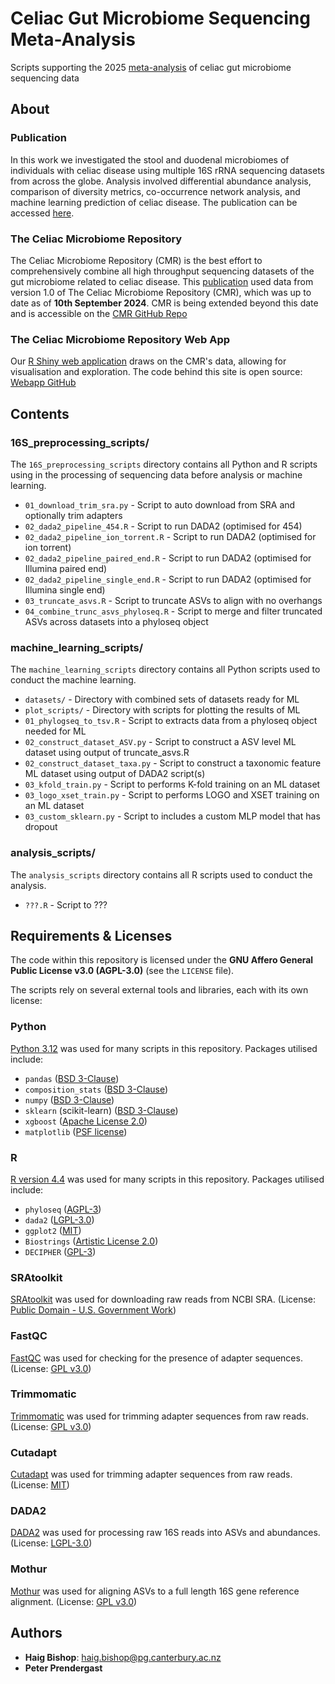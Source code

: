 # Celiac Gut Microbiome Sequencing Meta-Analysis
Scripts supporting the 2025 [meta-analysis](https://paper.link) of celiac gut microbiome sequencing data

## About

### Publication
In this work we investigated the stool and duodenal microbiomes of individuals with celiac disease using multiple 16S rRNA sequencing datasets from across the globe. Analysis involved differential abundance analysis, comparison of diversity metrics, co-occurrence network analysis, and machine learning prediction of celiac disease. The publication can be accessed [here](https://paper.link).

### The Celiac Microbiome Repository
The Celiac Microbiome Repository (CMR) is the best effort to comprehensively combine all high throughput sequencing datasets of the gut microbiome related to celiac disease. This [publication](https://paper.link) used data from version 1.0 of The Celiac Microbiome Repository (CMR), which was up to date as of **10th September 2024**. CMR is being extended beyond this date and is accessible on the [CMR GitHub Repo](https://github.com/CeliacMicrobiomeRepo/celiac-repository/tree/main/)

### The Celiac Microbiome Repository Web App
Our [R Shiny web application](https://celiac.shinyapps.io/celiac-webapp/) draws on the CMR's data, allowing for visualisation and exploration. The code behind this site is open source: [Webapp GitHub](https://github.com/CeliacMicrobiomeRepo/celiac-webapp/tree/main)

## Contents

### 16S_preprocessing_scripts/
The `16S_preprocessing_scripts` directory contains all Python and R scripts using in the processing of sequencing data before analysis or machine learning.
 - `01_download_trim_sra.py` - Script to auto download from SRA and optionally trim adapters
 - `02_dada2_pipeline_454.R` - Script to run DADA2 (optimised for 454)
 - `02_dada2_pipeline_ion_torrent.R` - Script to run DADA2 (optimised for ion torrent)
 - `02_dada2_pipeline_paired_end.R` - Script to run DADA2 (optimised for Illumina paired end)
 - `02_dada2_pipeline_single_end.R` - Script to run DADA2 (optimised for Illumina single end)
 - `03_truncate_asvs.R` - Script to truncate ASVs to align with no overhangs
 - `04_combine_trunc_asvs_phyloseq.R` - Script to merge and filter truncated ASVs across datasets into a phyloseq object

### machine_learning_scripts/
The `machine_learning_scripts` directory contains all Python scripts used to conduct the machine learning.
 - `datasets/` - Directory with combined sets of datasets ready for ML
 - `plot_scripts/` - Directory with scripts for plotting the results of ML
 - `01_phylogseq_to_tsv.R` - Script to extracts data from a phyloseq object needed for ML
 - `02_construct_dataset_ASV.py` - Script to construct a ASV level ML dataset using output of truncate_asvs.R
 - `02_construct_dataset_taxa.py` - Script to construct a taxonomic feature ML dataset using output of DADA2 script(s)
 - `03_kfold_train.py` - Script to performs K-fold training on an ML dataset
 - `03_logo_xset_train.py` - Script to performs LOGO and XSET training on an ML dataset
 - `03_custom_sklearn.py` - Script to includes a custom MLP model that has dropout

### analysis_scripts/
The `analysis_scripts` directory contains all R scripts used to conduct the analysis.
 - `???.R` - Script to ???

## Requirements & Licenses

The code within this repository is licensed under the **GNU Affero General Public License v3.0 (AGPL-3.0)** (see the `LICENSE` file).

The scripts rely on several external tools and libraries, each with its own license:

### Python
[Python 3.12](https://www.python.org/downloads/release/python-3120/) was used for many scripts in this repository. Packages utilised include:
 - `pandas` ([BSD 3-Clause](https://github.com/pandas-dev/pandas/blob/main/LICENSE))
 - `composition_stats` ([BSD 3-Clause](https://github.com/ntessore/composition_stats/blob/main/LICENSE.txt))
 - `numpy` ([BSD 3-Clause](https://github.com/numpy/numpy/blob/main/LICENSE.txt))
 - `sklearn` (scikit-learn) ([BSD 3-Clause](https://github.com/scikit-learn/scikit-learn/blob/main/COPYING))
 - `xgboost` ([Apache License 2.0](https://github.com/dmlc/xgboost/blob/master/LICENSE))
 - `matplotlib` ([PSF license](https://github.com/matplotlib/matplotlib/blob/main/LICENSE/LICENSE))

### R
[R version 4.4](https://www.r-project.org/) was used for many scripts in this repository. Packages utilised include:
 - `phyloseq` ([AGPL-3](https://www.bioconductor.org/packages/release/bioc/html/phyloseq.html))
 - `dada2` ([LGPL-3.0](https://github.com/benjjneb/dada2/blob/master/LICENSE))
 - `ggplot2` ([MIT](https://github.com/tidyverse/ggplot2/blob/main/LICENSE.md))
 - `Biostrings` ([Artistic License 2.0](https://bioconductor.org/packages/release/bioc/html/Biostrings.html))
 - `DECIPHER` ([GPL-3](https://bioconductor.org/packages/release/bioc/html/DECIPHER.html))

### SRAtoolkit
[SRAtoolkit](https://github.com/ncbi/sra-tools/wiki/02.-Installing-SRA-Toolkit) was used for downloading raw reads from NCBI SRA. (License: [Public Domain - U.S. Government Work](https://github.com/ncbi/sra-tools/blob/master/LICENSE))

### FastQC
[FastQC](https://www.bioinformatics.babraham.ac.uk/projects/fastqc/) was used for checking for the presence of adapter sequences. (License: [GPL v3.0](https://github.com/s-andrews/FastQC/blob/master/LICENSE.txt))

### Trimmomatic
[Trimmomatic](https://github.com/usadellab/Trimmomatic/releases) was used for trimming adapter sequences from raw reads. (License: [GPL v3.0](https://github.com/usadellab/Trimmomatic/blob/main/LICENSE))

### Cutadapt
[Cutadapt](https://cutadapt.readthedocs.io/en/stable/installation.html) was used for trimming adapter sequences from raw reads. (License: [MIT](https://github.com/marcelm/cutadapt/blob/main/LICENSE))

### DADA2
[DADA2](https://benjjneb.github.io/dada2/tutorial.html) was used for processing raw 16S reads into ASVs and abundances. (License: [LGPL-3.0](https://github.com/benjjneb/dada2/blob/master/LICENSE))

### Mothur
[Mothur](https://github.com/mothur/mothur/releases/tag/v1.48.2) was used for aligning ASVs to a full length 16S gene reference alignment. (License: [GPL v3.0](https://github.com/mothur/mothur/blob/main/LICENSE.md))


## Authors
- **Haig Bishop**:   haig.bishop@pg.canterbury.ac.nz
- **Peter Prendergast**
